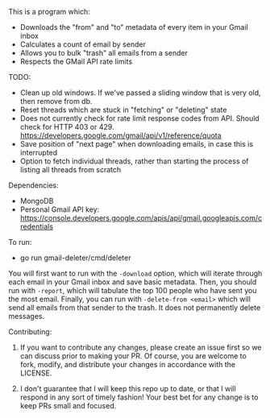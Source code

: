 This is a program which:

  - Downloads the "from" and "to" metadata of every item in your Gmail inbox
  - Calculates a count of email by sender
  - Allows you to bulk "trash" all emails from a sender
  - Respects the GMail API rate limits

TODO:
  - Clean up old windows. If we've passed a sliding window that is very old, then 
    remove from db.
  - Reset threads which are stuck in "fetching" or "deleting" state
  - Does not currently check for rate limit response codes from API. Should
    check for HTTP 403 or 429. https://developers.google.com/gmail/api/v1/reference/quota
  - Save position of "next page" when downloading emails, in case this is interrupted
  - Option to fetch individual threads, rather than starting the process of listing 
    all threads from scratch
    
Dependencies:
  - MongoDB
  - Personal Gmail API key: https://console.developers.google.com/apis/api/gmail.googleapis.com/credentials 

To run:
  - go run gmail-deleter/cmd/deleter

You will first want to run with the `-download` option, which will iterate
through each email in your Gmail inbox and save basic metadata. Then, you
should run with `-report`, which will tabulate the top 100 people who have
sent you the most email. Finally, you can run with `-delete-from <email>`
which will send all emails from that sender to the trash. It does not
permanently delete messages.

Contributing:

  1. If you want to contribute any changes, please create an issue first
     so we can discuss prior to making your PR. Of course, you are welcome
     to fork, modify, and distribute your changes in accordance with the
     LICENSE.

  2. I don't guarantee that I will keep this repo up to date, or that I will
     respond in any sort of timely fashion! Your best bet for any change is
     to keep PRs small and focused.
